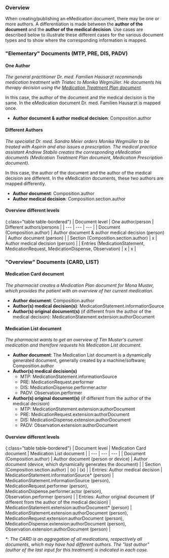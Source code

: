 ### Overview
When creating/publishing an eMedication document, there may be one or more authors. A differentiation is made between the **author of the document** and the **author of the medical decision**. Use cases are described below to illustrate these different cases for the various document types and to show where the corresponding information is mapped.

### "Elementary" Documents (MTP, PRE, DIS, PADV)

#### One Author
*The general practitioner Dr. med. Familien Hausarzt recommends medication treatment with Triatec to Monika Wegmüller. He documents his therapy decision using the [Medication Treatment Plan document](Composition-1-1-MedicationTreatmentPlan.html).*

In this case, the author of the document and the medical decision is the same. In the eMedication document Dr. med. Familien Hausarzt is mapped once.
* **Author document & author medical decision**: Composition.author

#### Different Authors
*The specialist Dr. med. Sandra Meier orders Monika Wegmüller to be treated with Aspirin and also issues a prescription. The medical practice assistant Andrew Stabilo creates the corresponding eMedication documents (Medication Treatment Plan document, Medication Prescription document).*

In this case, the author of the document and the author of the medical decision are different. In the eMedication documents, these two authors are mapped differently.
* **Author document**: Composition.author
* **Author medical decision**: Composition.section.author

#### Overview different levels

{:class="table table-bordered"}
| Document level | One author/person | Different authors/persons |
| --- | --- | --- |
| Document (Composition.author) | Author document & author medical decision (person) | Author document (person) |
| Section (Composition.section.author) | x | Author medical decision (person) |
| Entries (MedicationStatement, MedicationRequest, MedicationDispense, Observation) | x | x |


### "Overview" Documents (CARD, LIST)

#### Medication Card document
*The pharmacist creates a Medication Plan document for Mona Muster, which provides the patient with an overview of her current medication.*

* **Author document**: Composition.author
* **Author(s) medical decision(s)**: MedicationStatement.informationSource
* **Author(s) original document(s)** (if different from the author of the medical decision): MedicationStatement.extension:authorDocument

#### Medication List document
*The pharmacist wants to get an overview of Tim Muster's current medication and therefore requests his Medication List document.*

* **Author document**: The Medication List document is a dynamically generated document, generally created by a machine/software; Composition.author
* **Author(s) medical decision(s)**
   * MTP: MedicationStatement.informationSource
   * PRE: MedicationRequest.performer
   * DIS: MedicationDispense.performer.actor
   * PADV: Observation.performer
* **Author(s) original document(s)** (if different from the author of the medical decision)
   * MTP: MedicationStatement.extension:authorDocument
   * PRE: MedicationRequest.extension:authorDocument
   * DIS: MedicationDispense.extension:authorDocument
   * PADV: Observation.extension:authorDocument

#### Overview different levels

{:class="table table-bordered"}
| Document level | Medication Card document | Medication List document |
| --- | --- | --- |
| Document (Composition.author) | Author document (person or device) | Author document (device, which dynamically generates the document) |
| Section (Composition.section.author) | (x) | (x) |
| Entries: Author medical decision | MedicationStatement.informationSource* (person) | MedicationStatement.informationSource (person), <br>MedicationRequest.performer (person), <br>MedicationDispense.performer.actor (person), <br>Observation.performer (person) |
| Entries: Author original document (if different from the author of the medical decision) | MedicationStatement.extension:authorDocument* (person) | MedicationStatement.extension:authorDocument (person), <br>MedicationRequest.extension:authorDocument (person), <br>MedicationDispense.extension:authorDocument (person), <br>Observation.extension:authorDocument (person) |   

_*: The CARD is an aggregation of all medications, respectively all documents, which may have had different authors. The "last author" (author of the last input for this treatment) is indicated in each case._

